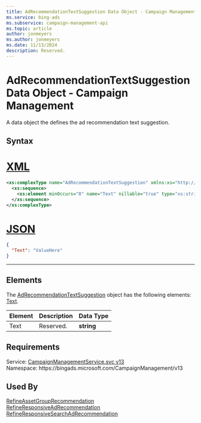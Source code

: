 ```yaml
---
title: AdRecommendationTextSuggestion Data Object - Campaign Management
ms.service: bing-ads
ms.subservice: campaign-management-api
ms.topic: article
author: jonmeyers
ms.author: jonmeyers
ms.date: 11/13/2024
description: Reserved.
---
```

# AdRecommendationTextSuggestion Data Object - Campaign Management
A data object the defines the ad recommendation text suggestion.

## Syntax

# [XML](#tab/xml)

```xml
<xs:complexType name="AdRecommendationTextSuggestion" xmlns:xs="http://www.w3.org/2001/XMLSchema">
  <xs:sequence>
    <xs:element minOccurs="0" name="Text" nillable="true" type="xs:string" />
  </xs:sequence>
</xs:complexType>
```

# [JSON](#tab/json)

```json
{
  "Text": "ValueHere"
}
```

-----

## <a name="elements"></a>Elements

The [AdRecommendationTextSuggestion](adrecommendationtextsuggestion.md) object has the following elements: [Text](#text).

|Element|Description|Data Type|
|-----------|---------------|-------------|
|<a name="text"></a>Text|Reserved.|**string**|

## Requirements
Service: [CampaignManagementService.svc v13](https://campaign.api.bingads.microsoft.com/Api/Advertiser/CampaignManagement/v13/CampaignManagementService.svc)  
Namespace: https\://bingads.microsoft.com/CampaignManagement/v13  

## Used By
[RefineAssetGroupRecommendation](refineassetgrouprecommendation.md)  
[RefineResponsiveAdRecommendation](refineresponsiveadrecommendation.md)  
[RefineResponsiveSearchAdRecommendation](refineresponsivesearchadrecommendation.md)  
